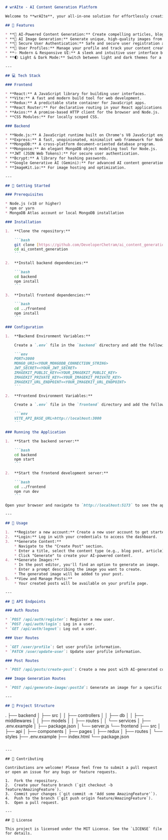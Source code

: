 ````markdown
# wrAIte - AI Content Generation Platform

Welcome to **wrAIte**, your all-in-one solution for effortlessly creating high-quality written and visual content. Leveraging the power of cutting-edge AI, wrAIte helps you generate everything from blog posts and articles to stunning images, all with a few simple clicks.

## 🌟 Features

* **🤖 AI-Powered Content Generation:** Create compelling articles, blog posts, and other written content on any topic.
* **🎨 AI Image Generation:** Generate unique, high-quality images from text prompts.
* **🔐 Secure User Authentication:** Safe and secure user registration and login functionality.
* **👤 User Profiles:** Manage your profile and track your content creation history.
* **✨ Modern & Responsive UI:** A sleek and intuitive user interface built with React and modern CSS.
* **🌓 Light & Dark Mode:** Switch between light and dark themes for a comfortable user experience.

---

## 💻 Tech Stack

### Frontend

* **React:** A JavaScript library for building user interfaces.
* **Vite:** A fast and modern build tool for web development.
* **Redux:** A predictable state container for JavaScript apps.
* **React Router:** For declarative routing in your React applications.
* **Axios:** A promise-based HTTP client for the browser and Node.js.
* **CSS Modules:** For locally scoped CSS.

### Backend

* **Node.js:** A JavaScript runtime built on Chrome's V8 JavaScript engine.
* **Express:** A fast, unopinionated, minimalist web framework for Node.js.
* **MongoDB:** A cross-platform document-oriented database program.
* **Mongoose:** An elegant MongoDB object modeling tool for Node.js.
* **JWT (JSON Web Tokens):** For secure user authentication.
* **Bcrypt:** A library for hashing passwords.
* **Google Generative AI (Gemini):** For advanced AI content generation.
* **ImageKit.io:** For image hosting and optimization.

---

## 🚀 Getting Started

### Prerequisites

* Node.js (v18 or higher)
* npm or yarn
* MongoDB Atlas account or local MongoDB installation

### Installation

1.  **Clone the repository:**

    ```bash
    git clone [https://github.com/DeveloperChetram/ai_content_generation.git](https://github.com/DeveloperChetram/ai_content_generation.git)
    cd ai_content_generation
    ```

2.  **Install backend dependencies:**

    ```bash
    cd backend
    npm install
    ```

3.  **Install frontend dependencies:**

    ```bash
    cd ../frontend
    npm install
    ```

### Configuration

1.  **Backend Environment Variables:**

    Create a `.env` file in the `backend` directory and add the following variables:

    ```env
    PORT=3000
    MONGO_URI=<YOUR_MONGODB_CONNECTION_STRING>
    JWT_SECRET=<YOUR_JWT_SECRET>
    IMAGEKIT_PUBLIC_KEY=<YOUR_IMAGEKIT_PUBLIC_KEY>
    IMAGEKIT_PRIVATE_KEY=<YOUR_IMAGEKIT_PRIVATE_KEY>
    IMAGEKIT_URL_ENDPOINT=<YOUR_IMAGEKIT_URL_ENDPOINT>
    ```

2.  **Frontend Environment Variables:**

    Create a `.env` file in the `frontend` directory and add the following variable:

    ```env
    VITE_API_BASE_URL=http://localhost:3000
    ```

### Running the Application

1.  **Start the backend server:**

    ```bash
    cd backend
    npm start
    ```

2.  **Start the frontend development server:**

    ```bash
    cd ../frontend
    npm run dev
    ```

Open your browser and navigate to `http://localhost:5173` to see the application in action.

---

## 📖 Usage

1.  **Register a new account:** Create a new user account to get started.
2.  **Login:** Log in with your credentials to access the dashboard.
3.  **Generate Content:**
    * Navigate to the "Create Post" section.
    * Enter a title, select the content type (e.g., blog post, article), and provide a prompt.
    * Click "Generate" to create your AI-powered content.
4.  **Generate Images:**
    * In the post editor, you'll find an option to generate an image.
    * Enter a prompt describing the image you want to create.
    * The generated image will be added to your post.
5.  **View and Manage Posts:**
    * Your created posts will be available on your profile page.

---

## 🔗 API Endpoints

### Auth Routes

* `POST /api/auth/register`: Register a new user.
* `POST /api/auth/login`: Log in a user.
* `GET /api/auth/logout`: Log out a user.

### User Routes

* `GET /user/profile`: Get user profile information.
* `PATCH /user/update-user`: Update user profile information.

### Post Routes

* `POST /api/posts/create-post`: Create a new post with AI-generated content.

### Image Generation Routes

* `POST /api/generate-image/:postId`: Generate an image for a specific post.

---

## 📁 Project Structure

````

.
├── backend
│   ├── src
│   │   ├── controllers
│   │   ├── db
│   │   ├── middlewares
│   │   ├── models
│   │   ├── routes
│   │   └── services
│   ├── .env.example
│   ├── package.json
│   └── server.js
└── frontend
├── src
│   ├── api
│   ├── components
│   ├── pages
│   ├── redux
│   ├── routes
│   └── styles
├── .env.example
├── index.html
└── package.json

```

---

## 🤝 Contributing

Contributions are welcome! Please feel free to submit a pull request or open an issue for any bugs or feature requests.

1.  Fork the repository.
2.  Create your feature branch (`git checkout -b feature/AmazingFeature`).
3.  Commit your changes (`git commit -m 'Add some AmazingFeature'`).
4.  Push to the branch (`git push origin feature/AmazingFeature`).
5.  Open a pull request.

---

## 📜 License

This project is licensed under the MIT License. See the `LICENSE` file for details.
```
